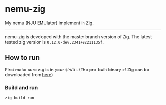 # nemu-zig

My nemu (NJU EMUlator) implement in Zig.

---

nemu-zig is developed with the master branch version of Zig. The latest tested zig version is `0.12.0-dev.2341+92211135f`.

## How to run

First make sure `zig` is in your `$PATH`. (The pre-built binary of Zig can be downloaded from [here](https://ziglang.org/download/))

### Build and run
```
zig build run
```

